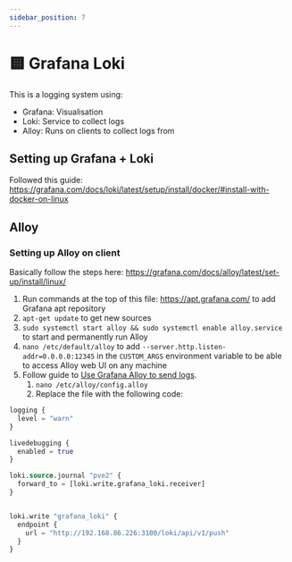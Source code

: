 ```yaml
---
sidebar_position: 7
---
```


# 🟨 Grafana Loki
This is a logging system using:
- Grafana: Visualisation
- Loki: Service to collect logs
- Alloy: Runs on clients to collect logs from

## Setting up Grafana + Loki 

Followed this guide: https://grafana.com/docs/loki/latest/setup/install/docker/#install-with-docker-on-linux



## Alloy

### Setting up Alloy on client

Basically follow the steps here: https://grafana.com/docs/alloy/latest/set-up/install/linux/

1. Run commands at the top of this file: https://apt.grafana.com/ to add Grafana apt repository
2. `apt-get update` to get new sources
3. `sudo systemctl start alloy && sudo systemctl enable alloy.service` to start and permanently run Alloy  
4. `nano /etc/default/alloy` to add `--server.http.listen-addr=0.0.0.0:12345` in the `CUSTOM_ARGS` environment variable to be able to access Alloy web UI on any machine
5. Follow guide to [Use Grafana Alloy to send logs](https://grafana.com/docs/alloy/latest/tutorials/send-logs-to-loki/).
   1. `nano /etc/alloy/config.alloy`
   2. Replace the file with the following code:

```terraform
logging {
  level = "warn"
}

livedebugging {
  enabled = true
}

loki.source.journal "pve2" {
  forward_to = [loki.write.grafana_loki.receiver]
}


loki.write "grafana_loki" {
  endpoint {
    url = "http://192.168.86.226:3100/loki/api/v1/push"
  }
}
```